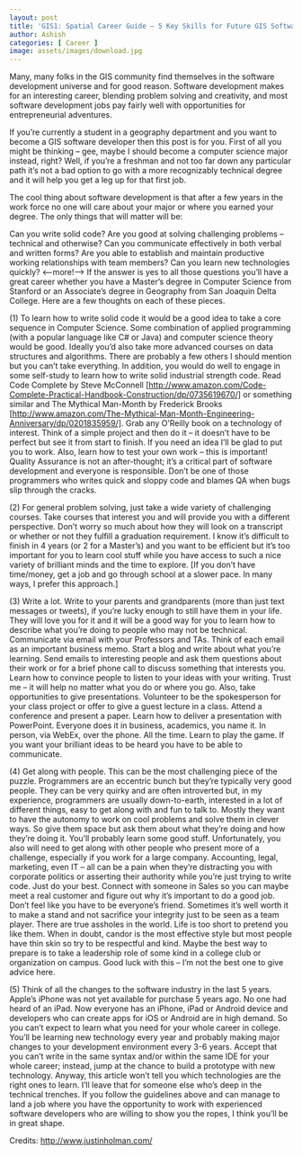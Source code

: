 ```yaml
---
layout: post
title: 'GIS1: Spatial Career Guide – 5 Key Skills for Future GIS Software Developers'
author: Ashish
categories: [ Career ]
image: assets/images/download.jpg
---
```

Many, many folks in the GIS community find themselves in the software development universe and for good reason. Software development makes for an interesting career, blending problem solving and creativity, and most software development jobs pay fairly well with opportunities for entrepreneurial adventures.

If you’re currently a student in a geography department and you want to become a GIS software developer then this post is for you. First of all you might be thinking – gee, maybe I should become a computer science major instead, right? Well, if you’re a freshman and not too far down any particular path it’s not a bad option to go with a more recognizably technical degree and it will help you get a leg up for that first job.

The cool thing about software development is that after a few years in the work force no one will care about your major or where you earned your degree. The only things that will matter will be:

Can you write solid code?
Are you good at solving challenging problems – technical and otherwise?
Can you communicate effectively in both verbal and written forms?
Are you able to establish and maintain productive working relationships with team members?
Can you learn new technologies quickly?
<--more!-->
If the answer is yes to all those questions you’ll have a great career whether you have a Master’s degree in Computer Science from Stanford or an Associate’s degree in Geography from San Joaquin Delta College. Here are a few thoughts on each of these pieces.

(1) To learn how to write solid code it would be a good idea to take a core sequence in Computer Science. Some combination of applied programming (with a popular language like C# or Java) and computer science theory would be good. Ideally you’d also take more advanced courses on data structures and algorithms. There are probably a few others I should mention but you can’t take everything. In addition, you would do well to engage in some self-study to learn how to write solid industrial strength code. Read Code Complete by Steve McConnell [http://www.amazon.com/Code-Complete-Practical-Handbook-Construction/dp/0735619670/] or something similar and The Mythical Man-Month by Frederick Brooks [http://www.amazon.com/The-Mythical-Man-Month-Engineering-Anniversary/dp/0201835959/]. Grab any O’Reilly book on a technology of interest. Think of a simple project and then do it – it doesn’t have to be perfect but see it from start to finish. If you need an idea I’ll be glad to put you to work. Also, learn how to test your own work – this is important! Quality Assurance is not an after-thought; it’s a critical part of software development and everyone is responsible. Don’t be one of those programmers who writes quick and sloppy code and blames QA when bugs slip through the cracks.

(2) For general problem solving, just take a wide variety of challenging courses. Take courses that interest you and will provide you with a different perspective. Don’t worry so much about how they will look on a transcript or whether or not they fulfill a graduation requirement. I know it’s difficult to finish in 4 years (or 2 for a Master’s) and you want to be efficient but it’s too important for you to learn cool stuff while you have access to such a nice variety of brilliant minds and the time to explore. [If you don’t have time/money, get a job and go through school at a slower pace. In many ways, I prefer this approach.]

(3) Write a lot. Write to your parents and grandparents (more than just text messages or tweets), if you’re lucky enough to still have them in your life. They will love you for it and it will be a good way for you to learn how to describe what you’re doing to people who may not be technical. Communicate via email with your Professors and TAs. Think of each email as an important business memo. Start a blog and write about what you’re learning. Send emails to interesting people and ask them questions about their work or for a brief phone call to discuss something that interests you. Learn how to convince people to listen to your ideas with your writing. Trust me – it will help no matter what you do or where you go. Also, take opportunities to give presentations. Volunteer to be the spokesperson for your class project or offer to give a guest lecture in a class. Attend a conference and present a paper. Learn how to deliver a presentation with PowerPoint. Everyone does it in business, academics, you name it. In person, via WebEx, over the phone. All the time. Learn to play the game. If you want your brilliant ideas to be heard you have to be able to communicate.

(4) Get along with people. This can be the most challenging piece of the puzzle. Programmers are an eccentric bunch but they’re typically very good people. They can be very quirky and are often introverted but, in my experience, programmers are usually down-to-earth, interested in a lot of different things, easy to get along with and fun to talk to. Mostly they want to have the autonomy to work on cool problems and solve them in clever ways. So give them space but ask them about what they’re doing and how they’re doing it. You’ll probably learn some good stuff. Unfortunately, you also will need to get along with other people who present more of a challenge, especially if you work for a large company. Accounting, legal, marketing, even IT – all can be a pain when they’re distracting you with corporate politics or asserting their authority while you’re just trying to write code. Just do your best. Connect with someone in Sales so you can maybe meet a real customer and figure out why it’s important to do a good job. Don’t feel like you have to be everyone’s friend. Sometimes it’s well worth it to make a stand and not sacrifice your integrity just to be seen as a team player. There are true assholes in the world. Life is too short to pretend you like them. When in doubt, candor is the most effective style but most people have thin skin so try to be respectful and kind. Maybe the best way to prepare is to take a leadership role of some kind in a college club or organization on campus. Good luck with this – I’m not the best one to give advice here.

(5) Think of all the changes to the software industry in the last 5 years. Apple’s iPhone was not yet available for purchase 5 years ago. No one had heard of an iPad. Now everyone has an iPhone, iPad or Android device and developers who can create apps for iOS or Android are in high demand. So you can’t expect to learn what you need for your whole career in college. You’ll be learning new technology every year and probably making major changes to your development environment every 3-6 years. Accept that you can’t write in the same syntax and/or within the same IDE for your whole career; instead, jump at the chance to build a prototype with new technology.
Anyway, this article won’t tell you which technologies are the right ones to learn. I’ll leave that for someone else who’s deep in the technical trenches.
If you follow the guidelines above and can manage to land a job where you have the opportunity to work with experienced software developers who are willing to show you the ropes, I think you’ll be in great shape.

Credits: http://www.justinholman.com/
